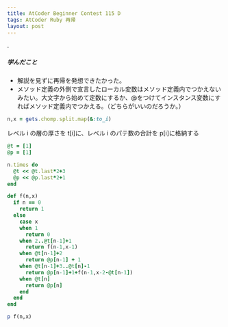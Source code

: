 ```yaml
---
title: AtCoder Beginner Contest 115 D
tags: AtCoder Ruby 再帰
layout: post
---
```


.

##### 学んだこと

- 解説を見ずに再帰を発想できたかった。
- メソッド定義の外側で宣言したローカル変数はメソッド定義内でつかえないみたい。大文字から始めて定数にするか、@をつけてインスタンス変数にすればメソッド定義内でつかえる。（どちらがいいのだろうか。）

```ruby
n,x = gets.chomp.split.map(&:to_i)
```

レベル i の層の厚さを t[i]に、レベル i のパテ数の合計を p[i]に格納する

```ruby
@t = [1]
@p = [1]

n.times do
  @t << @t.last*2+3
  @p << @p.last*2+1
end

def f(n,x)
  if n == 0
    return 1
  else
    case x
    when 1
      return 0
    when 2..@t[n-1]+1
      return f(n-1,x-1)
    when @t[n-1]+2
      return @p[n-1] + 1
    when @t[n-1]+3..@t[n]-1
      return @p[n-1]+1+f(n-1,x-2-@t[n-1])
    when @t[n]
      return @p[n]
    end
  end
end

p f(n,x)
```
